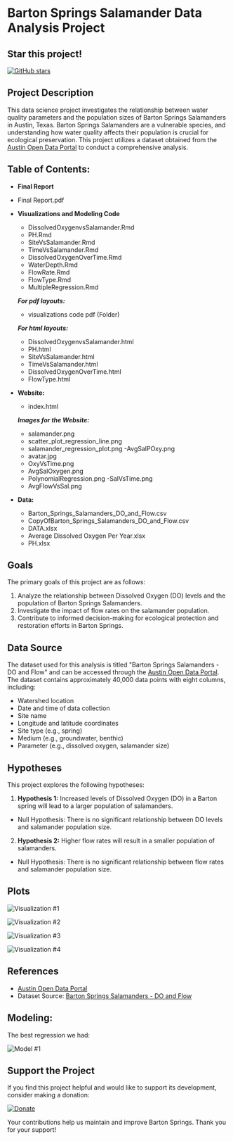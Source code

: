 # Barton Springs Salamander Data Analysis Project

## Star this project! 
[![GitHub stars](https://img.shields.io/github/stars/emanmz/Data-Science-G7.svg?style=social&label=Star)](https://github.com/emanmz/Data-Science-G7)

## Project Description
This data science project investigates the relationship between water quality parameters and the population sizes of Barton Springs Salamanders in Austin, Texas. Barton Springs Salamanders are a vulnerable species, and understanding how water quality affects their population is crucial for ecological preservation. This project utilizes a dataset obtained from the [Austin Open Data Portal](http://data.austintexas.gov) to conduct a comprehensive analysis.

## Table of Contents:
- **Final Report**
-   Final Report.pdf
- **Visualizations and Modeling Code**
  - DissolvedOxygenvsSalamander.Rmd
  - PH.Rmd
  - SiteVsSalamander.Rmd
  - TimeVsSalamander.Rmd
  - DissolvedOxygenOverTime.Rmd
  - WaterDepth.Rmd
  - FlowRate.Rmd
  - FlowType.Rmd
  - MultipleRegression.Rmd
  
  ***For pdf layouts:***
  - visualizations code pdf (Folder)
  
  ***For html layouts:***
  - DissolvedOxygenvsSalamander.html
  - PH.html
  - SiteVsSalamander.html
  - TimeVsSalamander.html
  - DissolvedOxygenOverTime.html
  - FlowType.html

- **Website:**
  - index.html
  
  ***Images for the Website:***
  - salamander.png
  - scatter_plot_regression_line.png
  - salamander_regression_plot.png
  -AvgSalPOxy.png
  - avatar.jpg
  - OxyVsTime.png
  - AvgSalOxygen.png
  - PolynomialRegression.png
  -SalVsTime.png
  - AvgFlowVsSal.png

- **Data:**
  - Barton_Springs_Salamanders_DO_and_Flow.csv
  - CopyOfBarton_Springs_Salamanders_DO_and_Flow.csv
  - DATA.xlsx
  - Average Dissolved Oxygen Per Year.xlsx
  - PH.xlsx

## Goals
The primary goals of this project are as follows:
  1. Analyze the relationship between Dissolved Oxygen (DO) levels and the population of Barton Springs Salamanders.
2. Investigate the impact of flow rates on the salamander population.
3. Contribute to informed decision-making for ecological protection and restoration efforts in Barton Springs.

## Data Source
The dataset used for this analysis is titled "Barton Springs Salamanders - DO and Flow" and can be accessed through the [Austin Open Data Portal](https://data.austintexas.gov/Environment/Barton-Springs-Salamanders-DO-and-Flow/pyic-v8yf). The dataset contains approximately 40,000 data points with eight columns, including:
  - Watershed location
- Date and time of data collection
- Site name
- Longitude and latitude coordinates
- Site type (e.g., spring)
- Medium (e.g., groundwater, benthic)
- Parameter (e.g., dissolved oxygen, salamander size)

## Hypotheses
This project explores the following hypotheses:

  1. **Hypothesis 1:** Increased levels of Dissolved Oxygen (DO) in a Barton spring will lead to a larger population of salamanders.
- Null Hypothesis: There is no significant relationship between DO levels and salamander population size.
2. **Hypothesis 2:** Higher flow rates will result in a smaller population of salamanders.
- Null Hypothesis: There is no significant relationship between flow rates and salamander population size.

## Plots
![Visualization #1](AvgSalPOxy.png)


![Visualization #2](OxyVsTime.png)


![Visualization #3](AvgSalOxygen.png)


![Visualization #4](AvgFlowVsSal.png)

## References
- [Austin Open Data Portal](http://data.austintexas.gov)
- Dataset Source: [Barton Springs Salamanders - DO and Flow](https://data.austintexas.gov/Environment/Barton-Springs-Salamanders-DO-and-Flow/pyic-v8yf)



## Modeling:

The best regression we had:

![Model #1](PolynomialRegression.png)


## Support the Project

If you find this project helpful and would like to support its development, consider making a donation:

[![Donate](https://img.shields.io/badge/Donate-Now-blue.svg?logoWidth=40&logoHeight=40)](https://saveoursprings.salsalabs.org/onlinedonation/index.html)

Your contributions help us maintain and improve Barton Springs. Thank you for your support!


